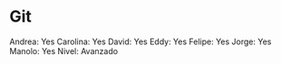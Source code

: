 # Git

Andrea: Yes
Carolina: Yes
David: Yes
Eddy: Yes
Felipe: Yes
Jorge: Yes
Manolo: Yes
Nivel: Avanzado